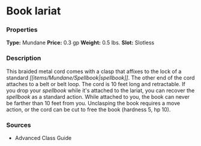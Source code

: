 ﻿---
Title: "Book lariat"
Type: "Mundane"
Price: "0.3 gp"
Weight: "0.5 lbs."
Slot: "Slotless"
Description: |
  "This braided metal cord comes with a clasp that affixes to the lock of a standard spellbook. The other end of the cord attaches to a belt or belt loop. The cord is 10 feet long and retractable. If you drop your spellbook while it's attached to the lariat, you can recover the spellbook as a standard action. While attached to you, the book can never be farther than 10 feet from you. Unclasping the book requires a move action, or the cord can be cut to free the book (hardness 5, hp 10)."
Sources: "['Advanced Class Guide']"
---

# Book lariat

### Properties

**Type:** Mundane **Price:** 0.3 gp **Weight:** 0.5 lbs. **Slot:** Slotless

### Description

This braided metal cord comes with a clasp that affixes to the lock of a standard _[[items/Mundane/Spellbook|spellbook]]_. The other end of the cord attaches to a belt or belt loop. The cord is 10 feet long and retractable. If you drop your _spellbook_ while it's attached to the lariat, you can recover the _spellbook_ as a standard action. While attached to you, the book can never be farther than 10 feet from you. Unclasping the book requires a move action, or the cord can be cut to free the book (hardness 5, hp 10).

### Sources

* Advanced Class Guide